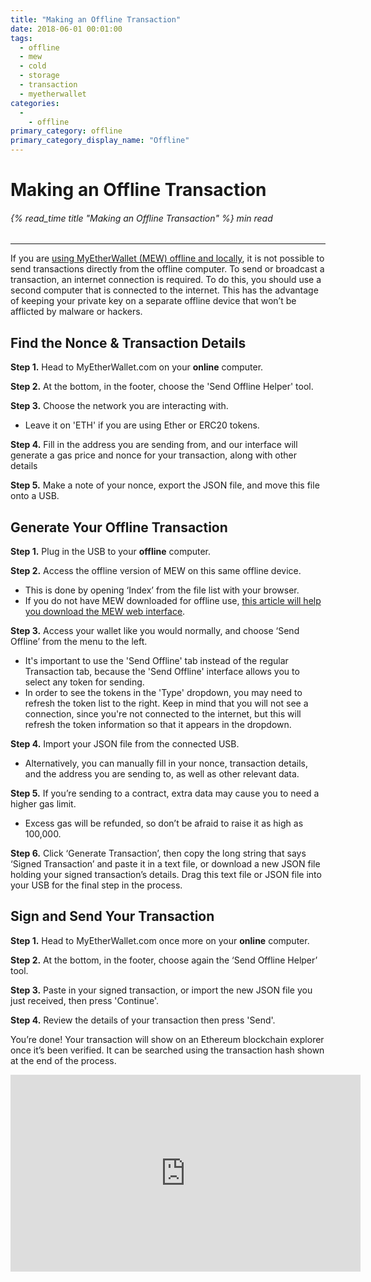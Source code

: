 ```yaml
---
title: "Making an Offline Transaction"
date: 2018-06-01 00:01:00
tags:
  - offline
  - mew
  - cold
  - storage
  - transaction
  - myetherwallet
categories:
  - 
    - offline
primary_category: offline
primary_category_display_name: "Offline"
---
```


# **Making an Offline Transaction**

###### {% read_time title "Making an Offline Transaction" %} min read

* * *

If you are [using MyEtherWallet (MEW) offline and locally](/@@@@@@/offline/using-mew-offline/), it is not possible to send transactions directly from the offline computer. To send or broadcast a transaction, an internet connection is required. To do this, you should use a second computer that is connected to the internet. This has the advantage of keeping your private key on a separate offline device that won’t be afflicted by malware or hackers.

## **Find the Nonce & Transaction Details**

**Step 1.** Head to MyEtherWallet.com on your **online** computer.

**Step 2.** At the bottom, in the footer, choose the 'Send Offline Helper' tool.

**Step 3.** Choose the network you are interacting with.

-   Leave it on 'ETH' if you are using Ether or ERC20 tokens.

**Step 4.** Fill in the address you are sending from, and our interface will generate a gas price and nonce for your transaction, along with other details

**Step 5.** Make a note of your nonce, export the JSON file, and move this file onto a USB.

## **Generate Your Offline Transaction**

**Step 1.** Plug in the USB to your **offline** computer.

**Step 2.** Access the offline version of MEW on this same offline device.

-   This is done by opening ‘Index’ from the file list with your browser.
-   If you do not have MEW downloaded for offline use, [this article will help you download the MEW web interface](/@@@@@@/offline/using-mew-offline/).

**Step 3.** Access your wallet like you would normally, and choose ‘Send Offline’ from the menu to the left.

-   It's important to use the 'Send Offline' tab instead of the regular Transaction tab, because the 'Send Offline' interface allows you to select any token for sending.
-   In order to see the tokens in the 'Type' dropdown, you may need to refresh the token list to the right. Keep in mind that you will not see a connection, since you're not connected to the internet, but this will refresh the token information so that it appears in the dropdown.

**Step 4.** Import your JSON file from the connected USB.

-   Alternatively, you can manually fill in your nonce, transaction details, and the address you are sending to, as well as other relevant data.

**Step 5.** If you’re sending to a contract, extra data may cause you to need a higher gas limit.

-   Excess gas will be refunded, so don’t be afraid to raise it as high as 100,000.

**Step 6.** Click ‘Generate Transaction’, then copy the long string that says ‘Signed Transaction’ and paste it in a text file, or download a new JSON file holding your signed transaction’s details. Drag this text file or JSON file into your USB for the final step in the process.

## **Sign and Send Your Transaction**

**Step 1.** Head to MyEtherWallet.com once more on your **online** computer.

**Step 2.** At the bottom, in the footer, choose again the ‘Send Offline Helper’ tool.

**Step 3.** Paste in your signed transaction, or import the new JSON file you just received, then press 'Continue'.

**Step 4.** Review the details of your transaction then press 'Send'. <br>

You’re done! Your transaction will show on an Ethereum blockchain explorer once it’s been verified. It can be searched using the transaction hash shown at the end of the process.

<div class="youtube-video">
<iframe width="560" height="315" src="https://www.youtube.com/embed/9_6EU1QPU0k" frameborder="0" allow="accelerometer; autoplay; encrypted-media; gyroscope; picture-in-picture" allowfullscreen></iframe>
</div>

